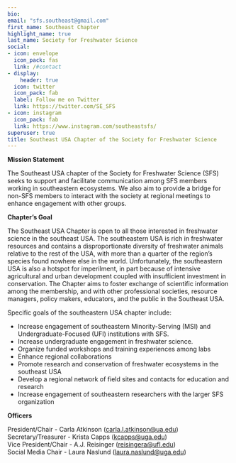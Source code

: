 ```yaml
---
bio: 
email: "sfs.southeast@gmail.com"
first_name: Southeast Chapter
highlight_name: true
last_name: Society for Freshwater Science
social:
- icon: envelope
  icon_pack: fas
  link: /#contact
- display:
    header: true
  icon: twitter
  icon_pack: fab
  label: Follow me on Twitter
  link: https://twitter.com/SE_SFS
- icon: instagram
  icon_pack: fab
  link: https://www.instagram.com/southeastsfs/
superuser: true
title: Southeast USA Chapter of the Society for Freshwater Science
---
```


**Mission Statement**

The Southeast USA chapter of the Society for Freshwater Science (SFS) seeks to support and facilitate communication among SFS members working in southeastern ecosystems. We also aim to provide a bridge for non-SFS members to interact with the society at regional meetings to enhance engagement with other groups. 


**Chapter’s Goal**  

The Southeast USA Chapter is open to all those interested in freshwater science in the southeast USA. The southeastern USA is rich in freshwater resources and contains a disproportionate diversity of freshwater animals relative to the rest of the USA, with more than a quarter of the region’s species found nowhere else in the world. Unfortunately, the southeastern USA is also a hotspot for imperilment, in part because of intensive agricultural and urban development coupled with insufficient investment in conservation. The Chapter aims to foster exchange of scientific information among the membership, and with other professional societies, resource managers, policy makers, educators, and the public in the Southeast USA. 

Specific goals of the southeastern USA chapter include:
- Increase engagement of southeastern Minority-Serving (MSI) and Undergraduate-Focused (UFI) institutions with SFS.
- Increase undergraduate engagement in freshwater science.
- Organize funded workshops and training experiences among labs 
- Enhance regional collaborations 
- Promote research and conservation of freshwater ecosystems in the southeast USA
-  Develop a regional network of field sites and contacts for education and research
- Increase engagement of southeastern researchers with the larger SFS organization

**Officers**  

President/Chair - Carla Atkinson (carla.l.atkinson@ua.edu)  
Secretary/Treasurer - Krista Capps (kcapps@uga.edu)  
Vice President/Chair - A.J. Reisinger (reisingera@ufl.edu)  
Social Media Chair - Laura Naslund (laura.naslund@uga.edu)  

